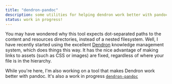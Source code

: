 ```yaml
---
title: "dendron-pandoc"
description: some utilities for helping dendron work better with pandoc
status: work in progress!
---
```


You may have wondered why this tool expects dot-separated paths to the content and resources directories, instead of a nested filesystem. Well, I have recently started using the excellent [Dendron](https://www.dendron.so) knowledge management system, which does things this way. It has the nice advantage of making links to assets (such as CSS or images) are fixed, regardless of where your file is in the hierarchy.

While you're here, I'm also working on a tool that makes Dendron work better with pandoc. It's also a work in progress
[`dendron-pandoc`](https://github.com/mivanit/dendron-pandoc)

